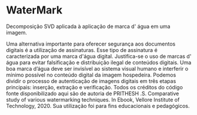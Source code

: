 # WaterMark
Decomposição SVD aplicada à aplicação de marca d' água em uma imagem.

Uma alternativa importante para oferecer segurança aos documentos digitais é a utilização de assinaturas. Esse tipo de assinatura é caracterizada por uma marca d'água digital. Justifica-se o uso de marcas d' água para evitar falsificação e distribuição ilegal de conteúdos digitais. Uma boa marca d’água deve ser invisível ao sistema visual humano e interferir o mínimo possível no conteúdo digital da imagem hospedeira.
Podemos dividir o processo de autenticação de imagens digitais em três etapas principais: inserção, extração e verificação.
Todos os créditos do código fonte disponibilizado aqui são de autoria de PRITHESH .S. Comparative study of various watermarking techniques. In Ebook,
Vellore Institute of Technology, 2020. Sua utilização foi para fins educacionais e pedagógicos.

